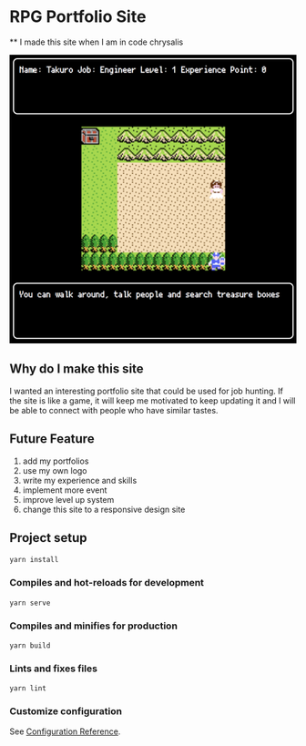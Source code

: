 # RPG Portfolio Site

\*\* I made this site when I am in code chrysalis

![画面スクリーンショット](src/assets/readme/screenshot1.png)

## Why do I make this site

I wanted an interesting portfolio site that could be used for job hunting.
If the site is like a game, it will keep me motivated to keep updating it and I will be able to connect with people who have similar tastes.

## Future Feature

1. add my portfolios
1. use my own logo
1. write my experience and skills
1. implement more event
1. improve level up system
1. change this site to a responsive design site

## Project setup

```
yarn install
```

### Compiles and hot-reloads for development

```
yarn serve
```

### Compiles and minifies for production

```
yarn build
```

### Lints and fixes files

```
yarn lint
```

### Customize configuration

See [Configuration Reference](https://cli.vuejs.org/config/).
